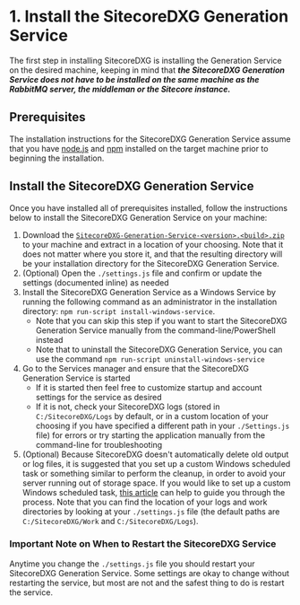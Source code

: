 # 1. Install the SitecoreDXG Generation Service

The first step in installing SitecoreDXG is installing the Generation Service on the desired machine, keeping in mind that _**the SitecoreDXG Generation Service does not have to be installed on the same machine as the RabbitMQ server, the middleman or the Sitecore instance.**_

## Prerequisites

The installation instructions for the SitecoreDXG Generation Service assume that you have [node.js](https://nodejs.org/en/) and [npm](https://www.npmjs.com/) installed on the target machine prior to beginning the installation.

## Install the SitecoreDXG Generation Service

Once you have installed all of prerequisites installed, follow the instructions below to install the SitecoreDXG Generation Service on your machine:

1. Download the [`SitecoreDXG-Generation-Service-<version>.<build>.zip`](../downloads.md) to your machine and extract in a location of your choosing. Note that it does not matter where you store it, and that the resulting directory will be your installation directory for the SitecoreDXG Generation Service.
2. \(Optional\) Open the `./settings.js` file and confirm or update the settings \(documented inline\) as needed
3. Install the SitecoreDXG Generation Service as a Windows Service by running the following command as an administrator in the installation directory: `npm run-script install-windows-service`.
   * Note that you can skip this step if you want to start the SitecoreDXG Generation Service manually from the command-line/PowerShell instead
   * Note that to uninstall the SitecoreDXG Generation Service, you can use the command `npm run-script uninstall-windows-service`
4. Go to the Services manager and ensure that the SitecoreDXG Generation Service is started
   * If it is started then feel free to customize startup and account settings for the service as desired
   * If it is not, check your SitecoreDXG logs \(stored in `C:/SitecoreDXG/Logs` by default, or in a custom location of your choosing if you have specified a different path in your `./Settings.js` file\) for errors or try starting the application manually from the command-line for troubleshooting
5. \(Optional\) Because SitecoreDXG doesn't automatically delete old output or log files, it is suggested that you set up a custom Windows scheduled task or something similar to perform the cleanup, in order to avoid your server running out of storage space. If you would like to set up a custom Windows scheduled task, [this article](https://jackworthen.com/2018/03/15/creating-a-scheduled-task-to-automatically-delete-files-older-than-x-in-windows/) can help to guide you through the process. Note that you can find the location of your logs and work directories by looking at your `./settings.js` file \(the default paths are `C:/SitecoreDXG/Work` and `C:/SitecoreDXG/Logs`\).

### Important Note on When to Restart the SitecoreDXG Service

Anytime you change the `./settings.js` file you should restart your SitecoreDXG Generation Service. Some settings are okay to change without restarting the service, but most are not and the safest thing to do is restart the service.

